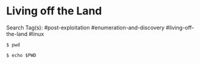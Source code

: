 # Living off the Land

Search Tag(s): #post-exploitation #enumeration-and-discovery #living-off-the-land #linux

```
$ pwd

$ echo $PWD
```
